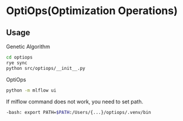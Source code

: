 # OptiOps(Optimization Operations)
## Usage
Genetic Algorithm
```bash
cd optiops
rye sync
python src/optiops/__init__.py
```

OptiOps
```bash
python -m mlflow ui
```

If mlflow command does not work, you need to set path.
```bash
-bash: export PATH=$PATH:/Users/{...}/optiops/.venv/bin 
```

